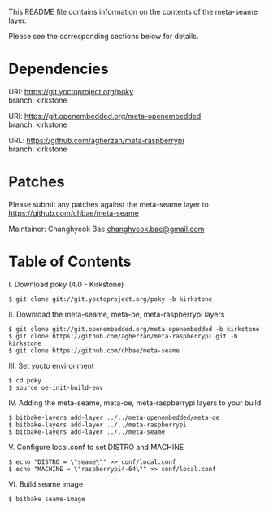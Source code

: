 This README file contains information on the contents of the meta-seame layer.

Please see the corresponding sections below for details.

Dependencies
============
  
  URI: https://git.yoctoproject.org/poky  
  branch: kirkstone
  
  URI: https://git.openembedded.org/meta-openembedded  
  branch: kirkstone
  
  URL: https://github.com/agherzan/meta-raspberrypi  
  branch: kirkstone

Patches
=======

Please submit any patches against the meta-seame layer to https://github.com/chbae/meta-seame

Maintainer: Changhyeok Bae <changhyeok.bae@gmail.com>

Table of Contents
=================

  I. Download poky (4.0 - Kirkstone)
```
$ git clone git://git.yoctoproject.org/poky -b kirkstone
```

 II. Download the meta-seame, meta-oe, meta-raspberrypi layers
```
$ git clone git://git.openembedded.org/meta-openembedded -b kirkstone
$ git clone https://github.com/agherzan/meta-raspberrypi.git -b kirkstone
$ git clone https://github.com/chbae/meta-seame
```

III. Set yocto environment
```
$ cd poky
$ source oe-init-build-env
```

IV. Adding the meta-seame, meta-oe, meta-raspberrypi layers to your build
```
$ bitbake-layers add-layer ../../meta-openembedded/meta-oe
$ bitbake-layers add-layer ../../meta-raspberrypi
$ bitbake-layers add-layer ../../meta-seame
```

 V. Configure local.conf to set DISTRO and MACHINE

```
$ echo "DISTRO = \"seame\"" >> conf/local.conf
$ echo "MACHINE = \"raspberrypi4-64\"" >> conf/local.conf
```

VI. Build seame image
```
$ bitbake seame-image
```
